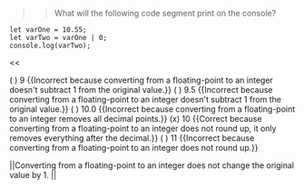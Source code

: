 >>What will the following code segment print on the console?

```
let varOne = 10.55;
let varTwo = varOne | 0;
console.log(varTwo);
```

<<

( ) 9 {{Incorrect because converting from a floating-point to an integer doesn't subtract 1 from the original value.}}
( ) 9.5 {{Incorrect because converting from a floating-point to an integer doesn't subtract 1 from the original value.}}
( ) 10.0 {{Incorrect because converting from a floating-point to an integer removes all decimal points.}}
(x) 10 {{Correct because converting from a floating-point to an integer does not round up, it only removes everything after the decimal.}}
( ) 11 {{Incorrect because converting from a floating-point to an integer does not round up.}}

||Converting from a floating-point to an integer does not change the original value by 1. ||
